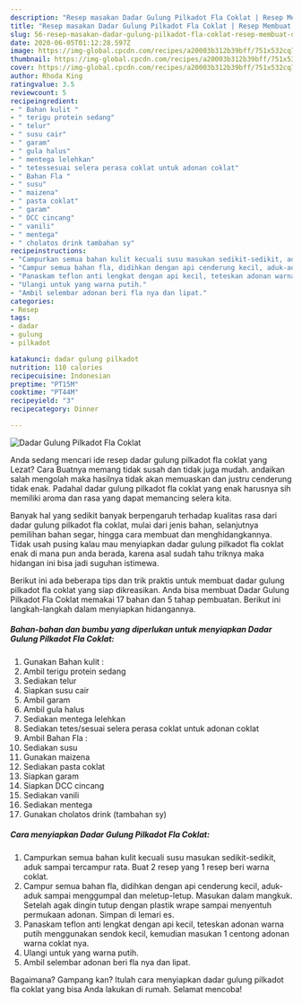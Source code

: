```yaml
---
description: "Resep masakan Dadar Gulung Pilkadot Fla Coklat | Resep Membuat Dadar Gulung Pilkadot Fla Coklat Yang Bisa Manjain Lidah"
title: "Resep masakan Dadar Gulung Pilkadot Fla Coklat | Resep Membuat Dadar Gulung Pilkadot Fla Coklat Yang Bisa Manjain Lidah"
slug: 56-resep-masakan-dadar-gulung-pilkadot-fla-coklat-resep-membuat-dadar-gulung-pilkadot-fla-coklat-yang-bisa-manjain-lidah
date: 2020-06-05T01:12:28.597Z
image: https://img-global.cpcdn.com/recipes/a20003b312b39bff/751x532cq70/dadar-gulung-pilkadot-fla-coklat-foto-resep-utama.jpg
thumbnail: https://img-global.cpcdn.com/recipes/a20003b312b39bff/751x532cq70/dadar-gulung-pilkadot-fla-coklat-foto-resep-utama.jpg
cover: https://img-global.cpcdn.com/recipes/a20003b312b39bff/751x532cq70/dadar-gulung-pilkadot-fla-coklat-foto-resep-utama.jpg
author: Rhoda King
ratingvalue: 3.5
reviewcount: 5
recipeingredient:
- " Bahan kulit "
- " terigu protein sedang"
- " telur"
- " susu cair"
- " garam"
- " gula halus"
- " mentega lelehkan"
- " tetessesuai selera perasa coklat untuk adonan coklat"
- " Bahan Fla "
- " susu"
- " maizena"
- " pasta coklat"
- " garam"
- " DCC cincang"
- " vanili"
- " mentega"
- " cholatos drink tambahan sy"
recipeinstructions:
- "Campurkan semua bahan kulit kecuali susu masukan sedikit-sedikit, aduk sampai tercampur rata. Buat 2 resep yang 1 resep beri warna coklat."
- "Campur semua bahan fla, didihkan dengan api cenderung kecil, aduk-aduk sampai menggumpal dan meletup-letup. Masukan dalam mangkuk. Setelah agak dingin tutup dengan plastik wrape sampai menyentuh permukaan adonan. Simpan di lemari es."
- "Panaskam teflon anti lengkat dengan api kecil, teteskan adonan warna putih menggunakan sendok kecil, kemudian masukan 1 centong adonan warna coklat nya."
- "Ulangi untuk yang warna putih."
- "Ambil selembar adonan beri fla nya dan lipat."
categories:
- Resep
tags:
- dadar
- gulung
- pilkadot

katakunci: dadar gulung pilkadot 
nutrition: 110 calories
recipecuisine: Indonesian
preptime: "PT15M"
cooktime: "PT44M"
recipeyield: "3"
recipecategory: Dinner

---
```



![Dadar Gulung Pilkadot Fla Coklat](https://img-global.cpcdn.com/recipes/a20003b312b39bff/751x532cq70/dadar-gulung-pilkadot-fla-coklat-foto-resep-utama.jpg)

Anda sedang mencari ide resep dadar gulung pilkadot fla coklat yang Lezat? Cara Buatnya memang tidak susah dan tidak juga mudah. andaikan salah mengolah maka hasilnya tidak akan memuaskan dan justru cenderung tidak enak. Padahal dadar gulung pilkadot fla coklat yang enak harusnya sih memiliki aroma dan rasa yang dapat memancing selera kita.

Banyak hal yang sedikit banyak berpengaruh terhadap kualitas rasa dari dadar gulung pilkadot fla coklat, mulai dari jenis bahan, selanjutnya pemilihan bahan segar, hingga cara membuat dan menghidangkannya. Tidak usah pusing kalau mau menyiapkan dadar gulung pilkadot fla coklat enak di mana pun anda berada, karena asal sudah tahu triknya maka hidangan ini bisa jadi suguhan istimewa.




Berikut ini ada beberapa tips dan trik praktis untuk membuat dadar gulung pilkadot fla coklat yang siap dikreasikan. Anda bisa membuat Dadar Gulung Pilkadot Fla Coklat memakai 17 bahan dan 5 tahap pembuatan. Berikut ini langkah-langkah dalam menyiapkan hidangannya.

<!--inarticleads1-->

##### Bahan-bahan dan bumbu yang diperlukan untuk menyiapkan Dadar Gulung Pilkadot Fla Coklat:

1. Gunakan  Bahan kulit :
1. Ambil  terigu protein sedang
1. Sediakan  telur
1. Siapkan  susu cair
1. Ambil  garam
1. Ambil  gula halus
1. Sediakan  mentega lelehkan
1. Sediakan  tetes/sesuai selera perasa coklat untuk adonan coklat
1. Ambil  Bahan Fla :
1. Sediakan  susu
1. Gunakan  maizena
1. Sediakan  pasta coklat
1. Siapkan  garam
1. Siapkan  DCC cincang
1. Sediakan  vanili
1. Sediakan  mentega
1. Gunakan  cholatos drink (tambahan sy)




<!--inarticleads2-->

##### Cara menyiapkan Dadar Gulung Pilkadot Fla Coklat:

1. Campurkan semua bahan kulit kecuali susu masukan sedikit-sedikit, aduk sampai tercampur rata. Buat 2 resep yang 1 resep beri warna coklat.
1. Campur semua bahan fla, didihkan dengan api cenderung kecil, aduk-aduk sampai menggumpal dan meletup-letup. Masukan dalam mangkuk. Setelah agak dingin tutup dengan plastik wrape sampai menyentuh permukaan adonan. Simpan di lemari es.
1. Panaskam teflon anti lengkat dengan api kecil, teteskan adonan warna putih menggunakan sendok kecil, kemudian masukan 1 centong adonan warna coklat nya.
1. Ulangi untuk yang warna putih.
1. Ambil selembar adonan beri fla nya dan lipat.




Bagaimana? Gampang kan? Itulah cara menyiapkan dadar gulung pilkadot fla coklat yang bisa Anda lakukan di rumah. Selamat mencoba!
